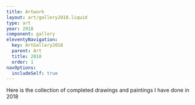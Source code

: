 ```yaml
---
title: Artwork
layout: art/gallery2018.liquid
type: art
year: 2018
component: gallery
eleventyNavigation:
  key: ArtGallery2018
  parent: Art
  title: 2018
  order: 1
navOptions:
  includeSelf: true
---
```


Here is the collection of completed drawings and paintings I have done in 2018
